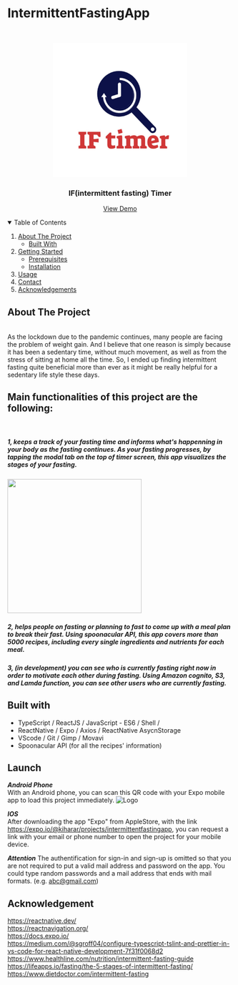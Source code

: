 # IntermittentFastingApp

<!-- PROJECT LOGO -->
<br />
<p align="center">
  <a>
    <img src="./src/images/IFLogo.png" alt="Logo" width="300" height="300">
  </a>

  <h3 align="center">IF(intermittent fasting) Timer</h3>

 <p align="center">
    <a href="https://expo.io/@kiharar/projects/intermittentfastingapp">View Demo</a>
 </p>

<!-- TABLE OF CONTENTS -->
<details open="open">
  <summary>Table of Contents</summary>
  <ol>
    <li>
      <a href="#about-the-project">About The Project</a>
      <ul>
        <li><a href="#built-with">Built With</a></li>
      </ul>
    </li>
    <li>
      <a href="#getting-started">Getting Started</a>
      <ul>
        <li><a href="#prerequisites">Prerequisites</a></li>
        <li><a href="#installation">Installation</a></li>
      </ul>
    </li>
    <li><a href="#usage">Usage</a></li>
    <li><a href="#contact">Contact</a></li>
    <li><a href="#acknowledgements">Acknowledgements</a></li>
  </ol>
</details>

<!-- ABOUT THE PROJECT -->
## About The Project
<br/>
As the lockdown due to the pandemic continues, many people are facing the problem of weight gain. And I believe that one reason is simply 
because it has been a sedentary time, without much movement, as well as from the stress of sitting at home all the time.
So, I ended up finding intermittent fasting quite beneficial more than ever as it might be really helpful for a sedentary life style these days. 
<br/>
<h2>Main functionalities of this project are the following: </h2>
<br/>

<h5>1,  keeps a track of your fasting time and informs what's happenning in your body as the fasting continues. As your fasting progresses, by tapping the modal tab on the top of timer screen, this app visualizes the stages of your fasting. 
</h5>
<a>
<img src="./src/images/README.PIC/gif1.gif" width="300" height="300" >
</a>
<h5>2,  helps people on fasting or planning to fast to come up with a meal plan to break their fast.
Using spoonacular API, this app covers more than 5000 recipes, including every single ingredients and nutrients for each meal. 
</h5>

<h5>3,  (in development) you can see who is currently fasting right now in order to motivate each other during fasting. 
Using Amazon cognito, S3, and Lamda function, you can see other users who are currently fasting. 
</h5>




## Built with
 - TypeScript / ReactJS / JavaScript - ES6 / Shell /
 - ReactNative / Expo / Axios / ReactNative AsycnStorage 
 - VScode / Git / Gimp / Movavi 
 - Spoonacular API (for all the recipes' information)
 


## Launch

***Android Phone*** 
<br/>
  With an Android phone, you can scan this QR code with your Expo mobile app to load this project immediately.
  <img src="QR CODE GOES HERE" alt="Logo" width="100" height="100">

***IOS*** 
<br/>
  After downloading the app "Expo" from AppleStore, with the link https://expo.io/@kiharar/projects/intermittentfastingapp, you can request a link with your email or phone number to open the project for your mobile device.
  
***Attention***
The authentification for sign-in and sign-up is omitted so that you are not required to put a valid mail address and password on the app. 
You could type random passwords and a mail address that ends with mail formats. (e.g. abc@gmail.com)


## Acknowledgement 
https://reactnative.dev/ <br/>
https://reactnavigation.org/ <br/>
https://docs.expo.io/<br/>
https://medium.com/@sgroff04/configure-typescript-tslint-and-prettier-in-vs-code-for-react-native-development-7f31f0068d2<br/>
https://www.healthline.com/nutrition/intermittent-fasting-guide<br/>
https://lifeapps.io/fasting/the-5-stages-of-intermittent-fasting/<br/>
https://www.dietdoctor.com/intermittent-fasting<br/>
